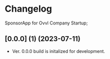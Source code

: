 # Changelog

SponsorApp for Ovvl Company Startup;

## [0.0.0] (1) (2023-07-11)
- Ver. 0.0.0 build is initalized for development. 
